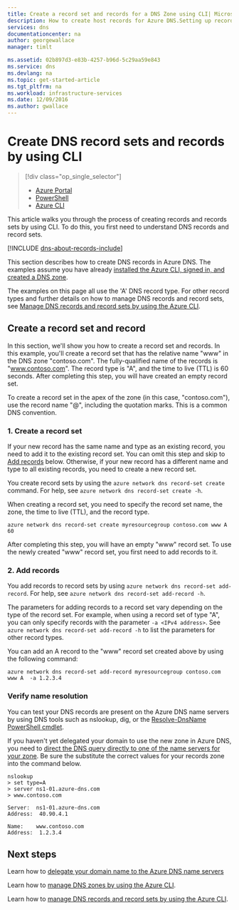 ```yaml
---
title: Create a record set and records for a DNS Zone using CLI| Microsoft Docs
description: How to create host records for Azure DNS.Setting up record sets and records using CLI
services: dns
documentationcenter: na
author: georgewallace
manager: timlt

ms.assetid: 02b897d3-e83b-4257-b96d-5c29aa59e843
ms.service: dns
ms.devlang: na
ms.topic: get-started-article
ms.tgt_pltfrm: na
ms.workload: infrastructure-services
ms.date: 12/09/2016
ms.author: gwallace
---
```


# Create DNS record sets and records by using CLI

> [!div class="op_single_selector"]
> * [Azure Portal](dns-getstarted-create-recordset-portal.md)
> * [PowerShell](dns-getstarted-create-recordset.md)
> * [Azure CLI](dns-getstarted-create-recordset-cli.md)

This article walks you through the process of creating records and records sets by using CLI. To do this, you first need to understand DNS records and record sets.

[!INCLUDE [dns-about-records-include](../../includes/dns-about-records-include.md)]

This section describes how to create DNS records in Azure DNS. The examples assume you have already [installed the Azure CLI, signed in, and created a DNS zone](dns-getstarted-create-dnszone-cli.md).

The examples on this page all use the 'A' DNS record type. For other record types and further details on how to manage DNS records and record sets, see [Manage DNS records and record sets by using the Azure CLI](dns-operations-recordsets-cli.md).

## Create a record set and record

In this section, we'll show you how to create a record set and records. In this example, you'll create a record set that has the relative name "www" in the DNS zone "contoso.com". The fully-qualified name of the records is "www.contoso.com". The record type is "A", and the time to live (TTL) is 60 seconds. After completing this step, you will have created an empty record set.

To create a record set in the apex of the zone (in this case, "contoso.com"), use the record name "@", including the quotation marks. This is a common DNS convention.

### 1. Create a record set

If your new record has the same name and type as an existing record, you need to add it to the existing record set. You can omit this step and skip to [Add records](#add-records) below. Otherwise, if your new record has a different name and type to all existing records, you need to create a new record set.

You create record sets by using the `azure network dns record-set create` command. For help, see `azure network dns record-set create -h`.  

When creating a record set, you need to specify the record set name, the zone, the time to live (TTL), and the record type. 

```azurecli
azure network dns record-set create myresourcegroup contoso.com www A 60
```

After completing this step, you will have an empty "www" record set. To use the newly created "www" record set, you first need to add records to it.

### 2. Add records

You add records to record sets by using `azure network dns record-set add-record`. For help, see `azure network dns record-set add-record -h`.

The parameters for adding records to a record set vary depending on the type of the record set. For example, when using a record set of type "A", you can only specify records with the parameter `-a <IPv4 address>`. See `azure network dns record-set add-record -h` to list the parameters for other record types.

You can add an A record to the "www" record set created above by using the following command:

```azurecli
azure network dns record-set add-record myresourcegroup contoso.com  www A  -a 1.2.3.4
```

### Verify name resolution

You can test your DNS records are present on the Azure DNS name servers by using DNS tools such as nslookup, dig, or the [Resolve-DnsName PowerShell cmdlet](https://technet.microsoft.com/library/jj590781.aspx).

If you haven't yet delegated your domain to use the new zone in Azure DNS, you need to [direct the DNS query directly to one of the name servers for your zone](dns-getstarted-create-dnszone.md#test-name-servers). Be sure the substitute the correct values for your records zone into the command below.

    nslookup
    > set type=A
    > server ns1-01.azure-dns.com
    > www.contoso.com

    Server:  ns1-01.azure-dns.com
    Address:  40.90.4.1

	Name:    www.contoso.com
	Address:  1.2.3.4

## Next steps

Learn how to [delegate your domain name to the Azure DNS name servers](dns-domain-delegation.md)

Learn how to [manage DNS zones by using the Azure CLI](dns-operations-dnszones-cli.md).

Learn how to [manage DNS records and record sets by using the Azure CLI](dns-operations-recordsets-cli.md).

